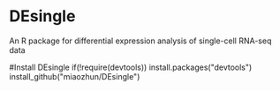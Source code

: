 # DEsingle
An R package for differential expression analysis of single-cell RNA-seq data

#Install DEsingle
if(!require(devtools)) install.packages("devtools")
install_github("miaozhun/DEsingle")
